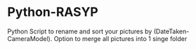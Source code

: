 Python-RASYP
============

Python Script to rename and sort your pictures by (DateTaken-CameraModel). Option to merge all pictures into 1 singe folder
